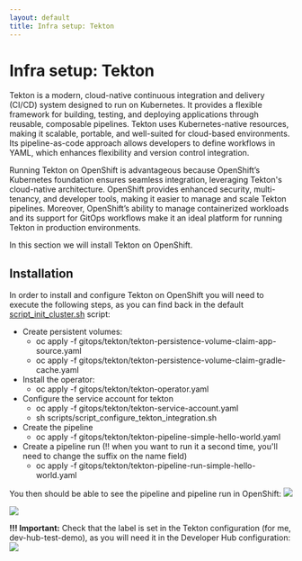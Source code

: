 ```yaml
---
layout: default
title: Infra setup: Tekton
---
```


# Infra setup: Tekton
Tekton is a modern, cloud-native continuous integration and delivery (CI/CD) system designed to run on Kubernetes.
It provides a flexible framework for building, testing, and deploying applications through reusable, composable pipelines. 
Tekton uses Kubernetes-native resources, making it scalable, portable, and well-suited for cloud-based environments. 
Its pipeline-as-code approach allows developers to define workflows in YAML, which enhances flexibility and version control integration.    



Running Tekton on OpenShift is advantageous because OpenShift’s Kubernetes foundation ensures seamless integration, 
leveraging Tekton's cloud-native architecture. OpenShift provides enhanced security, multi-tenancy, and developer tools, 
making it easier to manage and scale Tekton pipelines. Moreover, OpenShift’s ability to manage containerized workloads and its support for 
GitOps workflows make it an ideal platform for running Tekton in production environments.    



In this section we will install Tekton on OpenShift.

## Installation
In order to install and configure Tekton on OpenShift you will need to execute the following steps, as you can find back in the default
[script_init_cluster.sh](https://github.com/maarten-vandeperre/developer-hub-documentation/blob/main/script_init_cluster.sh) script:
* Create persistent volumes:
  * oc apply -f gitops/tekton/tekton-persistence-volume-claim-app-source.yaml
  * oc apply -f gitops/tekton/tekton-persistence-volume-claim-gradle-cache.yaml
* Install the operator:
  * oc apply -f gitops/tekton/tekton-operator.yaml
* Configure the service account for tekton
  * oc apply -f gitops/tekton/tekton-service-account.yaml
  * sh scripts/script_configure_tekton_integration.sh
* Create the pipeline
  * oc apply -f gitops/tekton/tekton-pipeline-simple-hello-world.yaml
* Create a pipeline run (!! when you want to run it a second time, you'll need to change the suffix on the name field)
  * oc apply -f gitops/tekton/tekton-pipeline-run-simple-hello-world.yaml
  
You then should be able to see the pipeline and pipeline run in OpenShift:
<img src="https://raw.githubusercontent.com/maarten-vandeperre/developer-hub-documentation/main/images/tekton_1.png" class="large">    

<img src="https://raw.githubusercontent.com/maarten-vandeperre/developer-hub-documentation/main/images/tekton_2.png" class="large">  
  
**!!! Important:** Check that the label is set in the Tekton configuration (for me, dev-hub-test-demo), as you will need it in the Developer Hub configuration:
<img src="https://raw.githubusercontent.com/maarten-vandeperre/developer-hub-documentation/main/images/tekton_3.png" class="large">  